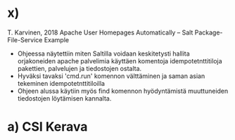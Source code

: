 # x)

T. Karvinen, 2018 Apache User Homepages Automatically – Salt Package-File-Service Example

* Ohjeessa näytettiin miten Saltilla voidaan keskitetysti hallita orjakoneiden apache palvelimia käyttäen komentoja idempotetnttitiloja pakettien, palvelujen ja tiedostojen ostalta.
*  Hyväksi tavaksi 'cmd.run' komennon välttäminen ja saman asian tekeminen idempotetnttitiloilla
*  Ohjeen alussa käytiin myös find komennon hyödyntämistä muuttuneiden tiedostojen löytämisen kannalta.

# a) CSI Kerava

